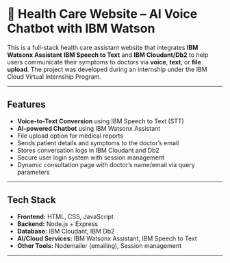 # 🏥 Health Care Website – AI Voice Chatbot with IBM Watson

This is a full-stack health care assistant website that integrates 
**IBM Watsonx Assistant**
**IBM Speech to Text**
and **IBM Cloudant/Db2** 
to help users communicate their symptoms to doctors via **voice**, **text**, or **file upload**. The project was developed during an internship under the IBM Cloud Virtual Internship Program.

---

##  Features

- **Voice-to-Text Conversion** using IBM Speech to Text (STT)
- **AI-powered Chatbot** using IBM Watsonx Assistant
- File upload option for medical reports
- Sends patient details and symptoms to the doctor’s email
- Stores conversation logs in IBM Cloudant and Db2
- Secure user login system with session management
- Dynamic consultation page with doctor’s name/email via query parameters

---

## Tech Stack

- **Frontend:** HTML, CSS, JavaScript
- **Backend:** Node.js + Express
- **Database:** IBM Cloudant, IBM Db2
- **AI/Cloud Services:** IBM Watsonx Assistant, IBM Speech to Text
- **Other Tools:** Nodemailer (emailing), Session management

---



